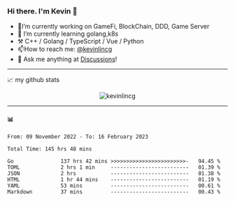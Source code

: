 ### Hi there. I'm Kevin 👋

- 🔭I’m currently working on GameFi, BlockChain, DDD, Game Server
- 🌱 I’m currently learning golang,k8s
-   :hammer_and_pick: C++ / Golang / TypeScript / Vue / Python
- 📫How to reach me: [@kevinlincg](https://twitter.com/kevinlincg) 
-   :thought_balloon: Ask me anything at [Discussions](https://github.com/kevinlincg/kevinlincg/discussions/new)!

---

📈 my github stats

<p align="center"> <img src="https://github-readme-stats-ouuan.vercel.app/api?username=kevinlincg&theme=dark&show_icons=true&count_private=true" alt="kevinlincg" />

---

#### :bar_chart: 

<!--START_SECTION:waka-->

```text
From: 09 November 2022 - To: 16 February 2023

Total Time: 145 hrs 48 mins

Go               137 hrs 42 mins >>>>>>>>>>>>>>>>>>>>>>>>-   94.45 %
TOML             2 hrs 1 min     -------------------------   01.39 %
JSON             2 hrs           -------------------------   01.38 %
HTML             1 hr 44 mins    -------------------------   01.19 %
YAML             53 mins         -------------------------   00.61 %
Markdown         37 mins         -------------------------   00.43 %
```

<!--END_SECTION:waka-->
